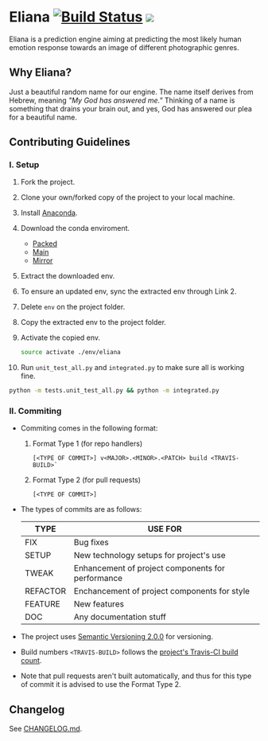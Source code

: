 # Eliana [![Build Status](https://travis-ci.org/raymelon/Eliana.svg)](https://travis-ci.org/raymelon/Eliana) ![](https://reposs.herokuapp.com/?path=raymelon/Eliana)
Eliana is a prediction engine aiming at predicting the most likely human emotion response towards an image of different photographic genres.

## Why Eliana?

Just a beautiful random name for our engine. The name itself derives from Hebrew, meaning *"My God has answered me."* Thinking of a name is something that drains your brain out, and yes, God has answered our plea for a beautiful name.

## Contributing Guidelines
### I. Setup
1. Fork the project.
2. Clone your own/forked copy of the project to your local machine.
3. Install [Anaconda](https://www.anaconda.com/downloads).
4. Download the conda enviroment.

   - [Packed](https://mega.nz/#!82gBBCqT!clt5iihZZGYDGOE6utsr207iNviRAFqbI-_TsPFmswQ)
   - [Main](https://mega.nz/#F!Yn4WzY6I!3o2klQ-LfVwkTt61yVA9Gw)
   - [Mirror](https://drive.google.com/open?id=0B2Gw0zD3SerkVWtsSVlRTUNuWVE)
   
5. Extract the downloaded env.   
6. To ensure an updated env, sync the extracted env through Link 2.
7. Delete `env` on the project folder.
8. Copy the extracted env to the project folder.
9. Activate the copied env.
   ```Bash
   source activate ./env/eliana
   ```
10. Run `unit_test_all.py` and `integrated.py` to make sure all is working fine.
   ```Bash
   python -m tests.unit_test_all.py && python -m integrated.py
   ```

### II. Commiting
- Commiting comes in the following format:
   1. Format Type 1 (for repo handlers)
       
       ```
       [<TYPE OF COMMIT>] v<MAJOR>.<MINOR>.<PATCH> build <TRAVIS-BUILD>`
       ```

   2. Format Type 2 (for pull requests)
   
      ```
      [<TYPE OF COMMIT>]
      ```

- The types of commits are as follows:


     | TYPE | USE FOR |
     |----- | ------- |
     | FIX | Bug fixes |
     | SETUP | New technology setups for project's use |
     | TWEAK | Enhancement of project components for performance |
     | REFACTOR | Enchancement of project components for style |
     | FEATURE | New features |
     | DOC | Any documentation stuff |

- The project uses [Semantic Versioning 2.0.0](http://semver.org/) for versioning.

- Build numbers `<TRAVIS-BUILD>` follows the [project's Travis-CI build count](https://travis-ci.org/raymelon/Eliana). 

- Note that pull requests aren't built automatically, and thus for this type of commit it is advised to use the Format Type 2.

## Changelog
See [CHANGELOG.md](https://github.com/raymelon/Eliana/blob/0.1-pre/CHANGELOG.md).



